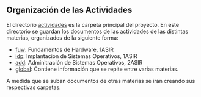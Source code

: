 
## Organización de las Actividades

El directorio [actividades](./actividades) es la carpeta principal del proyecto.
En este directorio se guardan los documentos de las actividades de las
distintas materias, organizados de la siguiente forma:

* [fuw](./actividades/fuw): Fundamentos de Hardware, 1ASIR
* [idp](./actividades/idp): Implantación de Sistemas Operativos, 1ASIR
* [add](./actividades/add): Adminitración de Sistemas Operativos, 2ASIR
* [global](./actividades/global): Contiene información que se repite entre varias materias.

A medida que se suban documentos de otras materias se irán creando sus respectivas
carpetas.
